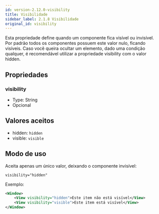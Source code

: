 ```yaml
---
id: version-2.12.0-visibility
title: Visibilidade
sidebar_label: 2.1.8 Visibilidade
original_id: visibility
---
```


Esta propriedade define quando um componente fica visível ou invisível. 
Por padrão todos os componentes possuem este valor nulo, ficando visíveis.
Caso você queira ocultar um elemento, dado uma condição qualquer, 
é recomendável utilizar a propriedade visibility com o valor hidden.

## Propriedades


### visibility

- Type: String
- Opcional

## Valores aceitos 

* hidden: `hidden`
* visible: `visible`

## Modo de uso 

Aceita apenas um único valor, deixando o componente invisível: 

```visibility="hidden"```

Exemplo:
```xml
<Window>
    <View visibility="hidden">Este item não está visível</View>
    <View visibility="visible">Este item está visível</View>
</Window>
```
